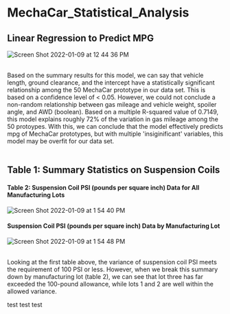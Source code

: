 # MechaCar_Statistical_Analysis

## Linear Regression to Predict MPG </br>
![Screen Shot 2022-01-09 at 12 44 36 PM](https://user-images.githubusercontent.com/90878911/148696121-0f3c374d-8396-42d9-9809-f734fd160a32.png)</br></br>

Based on the summary results for this model, we can say that vehicle length, ground clearance, and the intercept have a statistically significant relationship among the 50 MechaCar prototype in our data set. This is based on a confidence level of < 0.05. However, we could not conclude a non-random relationship between gas mileage and vehicle weight, spoiler angle, and AWD (boolean). Based on a multiple R-squared value of 0.7149, this model explains roughly 72% of the variation in gas mileage among the 50 protoypes. With this, we can conclude that the model effectively predicts mpg of MechaCar prototypes, but with multiple 'insiginificant' variables, this model may be overfit for our data set. </br></br>

## Table 1: Summary Statistics on Suspension Coils

#### Table 2: Suspension Coil PSI (pounds per square inch) Data for All Manufacturing Lots
![Screen Shot 2022-01-09 at 1 54 40 PM](https://user-images.githubusercontent.com/90878911/148698580-092fdac5-04ac-47f8-96cf-585a4707fd3a.png)

#### Suspension Coil PSI (pounds per square inch) Data by Manufacturing Lot
![Screen Shot 2022-01-09 at 1 54 48 PM](https://user-images.githubusercontent.com/90878911/148698578-e650bb24-4e7d-4bfc-ab74-5e2c179d5292.png) </br></br>

Looking at the first table above, the variance of suspension coil PSI meets the requirement of 100 PSI or less. However, when we break this summary down by manufacturing lot (table 2), we can see that lot three has far exceeded the 100-pound allowance, while lots 1 and 2 are well within the allowed variance.

test test test
